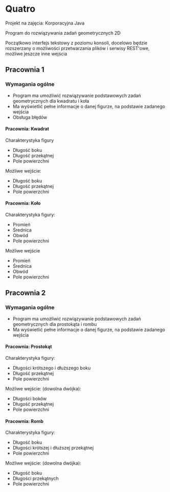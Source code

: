 # Quatro
Projekt na zajęcia: Korporacyjna Java

Program do rozwiązywania zadań geometrycznych 2D

Początkowo interfejs tekstowy z poziomu konsoli, docelowo będzie rozszerzany o możliwości przetwarzania plików i serwisy REST'owe, możliwe jeszcze inne wejścia

## Pracownia 1

### Wymagania ogólne

* Program ma umożliwić rozwiązywanie podstawowych zadań geometrycznych dla kwadratu i koła
* Ma wyświetlić pełne informacje o danej figurze, na podstawie zadanego wejścia
* Obsługa błędów

#### Pracownia: Kwadrat

Charakterystyka figury
* Długość boku
* Długość przekątnej
* Pole powierzchni

Możliwe wejście:
* Długość boku
* Długość przekątnej
* Pole powierzchni

#### Pracownia: Koło

Charakterystyka figury:
* Promień
* Średnica
* Obwód
* Pole powierzchni

Możliwe wejście
* Promień
* Średnica
* Obwód
* Pole powierzchni

## Pracownia 2

### Wymagania ogólne

* Program ma umożliwić rozwiązywanie podstawowych zadań geometrycznych dla prostokąta i rombu
* Ma wyświetlić pełne informacje o danej figurze, na podstawie zadanego wejścia

#### Pracownia: Prostokąt

Charakterystyka figury:
* Długości krótszego i dłuższego boku
* Długość przekątnej
* Pole powierzchni

Możliwe wejście: (dowolna dwójka):
* Długości boków
* Długość przekątnej
* Pole powierzchni

#### Pracownia: Romb

Charakterystyka figury:
* Długość boku
* Długości krótszej i dłuższej przekątnej
* Pole powierzchni

Możliwe wejście: (dowolna dwójka):
* Długość boku
* Długości przekątnych
* Pole powierzchni
